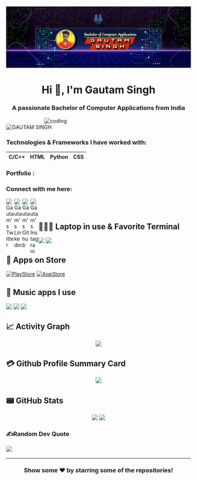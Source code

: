 ![logo](https://github.com/gautamsingh139/gautamsingh139/blob/main/Github%20Banner.jpg)
<h1 align="center">Hi 👋, I'm Gautam Singh</h1>
<h3 align="center">A passionate Bachelor of Computer Applications from India</h3>

<img align="right" alt="coding" width="400" src="https://user-images.githubusercontent.com/55389276/140866485-8fb1c876-9a8f-4d6a-98dc-08c4981eaf70.gif">

<p align="left"> <img src="https://komarev.com/ghpvc/?username=gautamsingh139&label=Profile%20views&color=0e75b6&style=flat" alt="GAUTAM SINGH" /> </p>

### Technologies & Frameworks I have worked with:
| C/C++ | HTML  | Python |   CSS   |
| :---: | :---: | :---:  | :-----: |


### Portfolio : 




### Connect with me here:  


<a href="https://twitter.com/gautamsingh139">
  <img align="left" alt="Gautam's Twitter" width="22px" src="https://cdn.jsdelivr.net/npm/simple-icons@v3/icons/twitter.svg" />
</a>
<a href="https://www.linkedin.com/in/gautamsingh139/">
  <img align="left" alt="Gautam's Linkedin" width="22px" src="https://cdn.jsdelivr.net/npm/simple-icons@v3/icons/linkedin.svg" />
</a>
<a href="https://github.com/gautamsingh139">
  <img align="left" alt="Gautam's Github" width="22px" src="https://cdn.jsdelivr.net/npm/simple-icons@v3/icons/github.svg" />
</a>
<a href="https://www.instagram.com/gautamrajput139/">
  <img align="left" alt="Gautam's Instagram" width="22px" src="https://cdn.jsdelivr.net/npm/simple-icons@v3/icons/instagram.svg" />
</a>

<br/>
<br/>

## 👨🏻‍💻 Laptop in use & Favorite Terminal
<img src="https://img.shields.io/badge/Apple-MacBook_Pro_2021-333333?style=for-the-badge&logo=apple&logoColor=white"/> <img src="https://img.shields.io/badge/iTerm2-000000?style=for-the-badge&logo=iterm2&logoColor=white"/>

## 🛒 Apps on Store
[![PlayStore](https://img.shields.io/badge/Google_Play-414141?style=for-the-badge&logo=google-play&logoColor=white)](https://play.google.com/store/apps/dev?id=7703305844118303242) [![AppStore](https://img.shields.io/badge/App_Store-0D96F6?style=for-the-badge&logo=app-store&logoColor=white)](https://apps.apple.com/us/app/frontier-crypto-defi-wallet/id1482380988)

## 🎵 Music apps I use
<img src="https://img.shields.io/badge/apple%20music-F34E68?style=for-the-badge&logo=apple%20music&logoColor=white"/> <img src="https://img.shields.io/badge/Spotify-1ED760?&style=for-the-badge&logo=spotify&logoColor=white"/> <img src="https://img.shields.io/badge/YouTube_Music-FF0000?style=for-the-badge&logo=youtube-music&logoColor=white"/>

## 📈 Activity Graph
<p align="center">
	<img src="https://activity-graph.herokuapp.com/graph?username=gautamsingh139&theme=minimal"/>
</p>

## 💳 Github Profile Summary Card
<p align="center">
  <img src="https://github-profile-summary-cards.vercel.app/api/cards/profile-details?username=gautamsingh139&theme=vue"/>
</p>

## 📟 GitHub Stats
<p align="center">
	<img width="48%" src="https://github-readme-stats.vercel.app/api?username=gautamsingh139&show_icons=true&theme=vue" />
	<img width="48%" src="https://github-readme-streak-stats.herokuapp.com/?user=gautamsingh139&theme=vue" />
</p>

### ✍️Random Dev Quote
![](https://quotes-github-readme.vercel.app/api?type=horizontal&theme=vue)

---



<div align="center">

### Show some ❤️ by starring some of the repositories!

</div>

